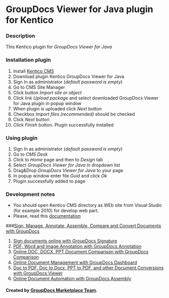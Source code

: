 GroupDocs Viewer for Java plugin for Kentico
========================

### Description

This Kentico plugin for *GroupDocs Viewer for Java*

### Installation plugin

1. Install [Kentico CMS](http://www.kentico.com)
2. Download plugin Kentico GroupDocs Viewer for Java
3. Sign In as administrator (*default password is empty*)
4. Go to CMS Site Manager
5. Click button *Import site or object*
6. Click link *Upload package* and select downloaded GroupDocs Viewer for Java plugin in popup window
7. When plugin is uploaded click *Next* button
8. Checkbox *Import files (recommended)* should be checked
9. Click *Next* button
10. Click *Finish* button. Plugin successfully installed

### Using plugin

1. Sign In as administrator (*default password is empty*)
2. Go to *CMS Desk*
3. Click to *Home* page and then to *Design* tab
4. Select *GroupDocs Viewer for Java* in dropdown list
5. Drag&Drop *GroupDocs Viewer for Java* to your page
6. In popup window enter file *Guid* and click *Ok*
7. Plugin successfully added to page

### Development notes

* You should open Kentico CMS directory as WEb site from Visual Studio (for example 2010) for develop web part.
* Please, read this [documentation](http://devnet.kentico.com/docs/devguide/index.html?developing_web_parts.htm)

###[Sign, Manage, Annotate, Assemble, Compare and Convert Documents with GroupDocs](http://groupdocs.com)
1. [Sign documents online with GroupDocs Signature](http://groupdocs.com/apps/signature)
2. [PDF, Word and Image Annotation with GroupDocs Annotation](http://groupdocs.com/apps/annotation)
3. [Online DOC, DOCX, PPT Document Comparison with GroupDocs Comparison](http://groupdocs.com/apps/comparison)
4. [Online Document Management with GroupDocs Dashboard](http://groupdocs.com/apps/dashboard)
5. [Doc to PDF, Doc to Docx, PPT to PDF, and other Document Conversions with GroupDocs Viewer](http://groupdocs.com/apps/viewer)
6. [Online Document Automation with GroupDocs Assembly](http://groupdocs.com/apps/assembly)

#### Created by [GroupDocs Marketplace Team]( http://groupdocs.com/marketplace/ ).
